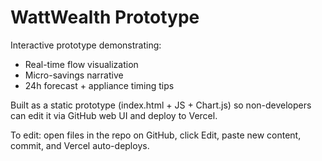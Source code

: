 # WattWealth Prototype

Interactive prototype demonstrating:
- Real-time flow visualization
- Micro-savings narrative
- 24h forecast + appliance timing tips

Built as a static prototype (index.html + JS + Chart.js) so non-developers can edit it via GitHub web UI and deploy to Vercel.

To edit: open files in the repo on GitHub, click Edit, paste new content, commit, and Vercel auto-deploys.
